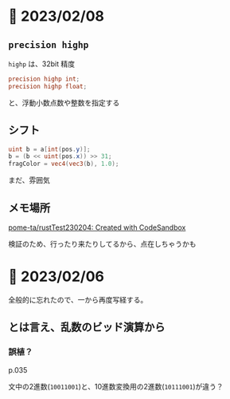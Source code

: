 # 📝 2023/02/08

## `precision highp`

`highp` は、32bit 精度

``` .frag
precision highp int;
precision highp float;
```

と、浮動小数点数や整数を指定する


## シフト

```.frag
uint b = a[int(pos.y)]; 
b = (b << uint(pos.x)) >> 31;
fragColor = vec4(vec3(b), 1.0); 
```

まだ、雰囲気



## メモ場所


[pome-ta/rustTest230204: Created with CodeSandbox](https://github.com/pome-ta/rustTest230204)

検証のため、行ったり来たりしてるから、点在しちゃうかも



# 📝 2023/02/06

全般的に忘れたので、一から再度写経する。

## とは言え、乱数のビッド演算から


### 誤植？

p.035

文中の2進数(`10011001`)と、10進数変換用の2進数(`10111001`)が違う？


